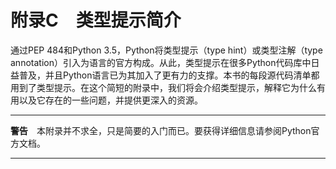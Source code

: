 # 附录C　类型提示简介

通过PEP 484和Python 3.5，Python将类型提示（type hint）或类型注解（type annotation）引入为语言的官方构成。从此，类型提示在很多Python代码库中日益普及，并且Python语言已为其加入了更有力的支撑。本书的每段源代码清单都用到了类型提示。在这个简短的附录中，我们将会介绍类型提示，解释它为什么有用以及它存在的一些问题，并提供更深入的资源。

---

  

**警告**　本附录并不求全，只是简要的入门而已。要获得详细信息请参阅Python官方文档。

---